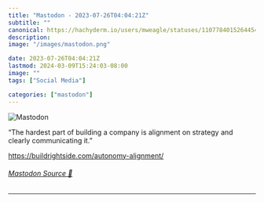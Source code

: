 ```yaml
---
title: "Mastodon - 2023-07-26T04:04:21Z"
subtitle: ""
canonical: https://hachyderm.io/users/mweagle/statuses/110778401526445445
description:
image: "/images/mastodon.png"

date: 2023-07-26T04:04:21Z
lastmod: 2024-03-09T15:24:03-08:00
image: ""
tags: ["Social Media"]

categories: ["mastodon"]
---
```

![Mastodon](/images/mastodon.png)

<p>“The hardest part of building a company is alignment on strategy and clearly communicating it.”</p><p><a href="https://buildrightside.com/autonomy-alignment/" target="_blank" rel="nofollow noopener noreferrer" translate="no"><span class="invisible">https://</span><span class="ellipsis">buildrightside.com/autonomy-al</span><span class="invisible">ignment/</span></a></p>


###### [Mastodon Source 🐘](https://hachyderm.io/@mweagle/110778401526445445)

___
